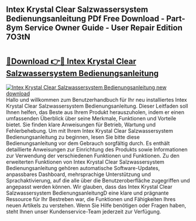 ## Intex Krystal Clear Salzwassersystem Bedienungsanleitung PDf Free Download - Part-8ym Service Owner Guide - User Repair Edition 7O3tN

# <h2><a href="http://df2ff0t.blite.top/?on=Intex+Krystal+Clear+Salzwassersystem+Bedienungsanleitung">🔗Download 👉🔴 Intex Krystal Clear Salzwassersystem Bedienungsanleitung</a></h2>

[![Intex Krystal Clear Salzwassersystem Bedienungsanleitung new download](https://i.imgur.com/lujVjoI.png)](http://df2ff0t.blite.top/?on=Intex+Krystal+Clear+Salzwassersystem+Bedienungsanleitung)
Hallo und willkommen zum Benutzerhandbuch für Ihr neu installiertes Intex Krystal Clear Salzwassersystem Bedienungsanleitung. Dieser Leitfaden soll Ihnen helfen, das Beste aus Ihrem Produkt herauszuholen, indem er einen umfassenden Überblick über seine Merkmale, Funktionen und Vorteile bietet. Sie finden klare Anweisungen für Betrieb, Wartung und Fehlerbehebung. Um mit Ihrem Intex Krystal Clear Salzwassersystem Bedienungsanleitung zu beginnen, lesen Sie bitte diese Bedienungsanleitung vor dem Gebrauch sorgfältig durch. Es enthält detaillierte Anweisungen zur Einrichtung des Produkts sowie Informationen zur Verwendung der verschiedenen Funktionen und Funktionen. Zu den erweiterten Funktionen von Intex Krystal Clear Salzwassersystem Bedienungsanleitung gehören automatische Software-Updates, anpassbares Dashboard, mehrsprachige Unterstützung und Sprachaktivierung, auf die alle über die Benutzeroberfläche zugegriffen und angepasst werden können. Wir glauben, dass das Intex Krystal Clear Salzwassersystem BedienungsanleitungD eine klare und prägnante Ressource für Ihr Bestreben war, die Funktionen und Fähigkeiten Ihres neuen Artikels zu verstehen. Wenn Sie Hilfe benötigen oder Fragen haben, steht Ihnen unser Kundenservice-Team jederzeit zur Verfügung.
